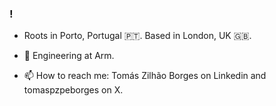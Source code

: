 ### !

+ Roots in Porto, Portugal 🇵🇹. Based in London, UK 🇬🇧.
  
+ 🤖 Engineering at Arm.

+ 📫 How to reach me: Tomás Zilhão Borges on Linkedin and tomaspzpeborges on X.
